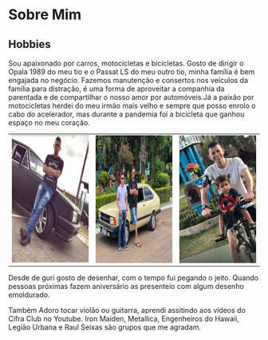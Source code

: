 
# Sobre Mim

## Hobbies 

Sou apaixonado por carros, motocicletas e bicicletas. Gosto de dirigir o Opala 1989 do meu tio e o Passat LS do meu outro tio, minha família é bem engajada no negócio. Fazemos manutenção e consertos nos veículos da família para distração, é uma forma de aproveitar a companhia da parentada e de compartilhar o nosso amor por automóveis.Já a paixão por motocicletas herdei do meu irmão mais velho e sempre que posso enrolo o cabo do acelerador, mas durante a pandemia foi a bicicleta que ganhou espaço no meu coração.
<table>
  <tr>
<td>
  <img src="./media/opala.png" width="256" height="256"/>
</td>
  <td>
     <img src="./media/passat.png" width="256" height="256"/>
</td>

  <td>
     <img src="./media/bike.png" width="256" height="256"/>
</td>
</table>

Desde de guri gosto de desenhar, com o tempo fui pegando o jeito. Quando pessoas próximas fazem aniversário as presenteio com algum desenho emoldurado.

Também Adoro tocar violão ou guitarra, aprendi assitindo aos vídeos do Cifra Club no Youtube. Iron Maiden, Metallica, Engenheiros do Hawaii, Legião Urbana e Raul Seixas são grupos que me agradam.


